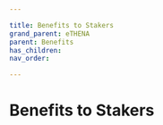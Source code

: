 ```yaml
---

title: Benefits to Stakers
grand_parent: eTHENA
parent: Benefits
has_children:
nav_order:

---
```



# Benefits to Stakers
